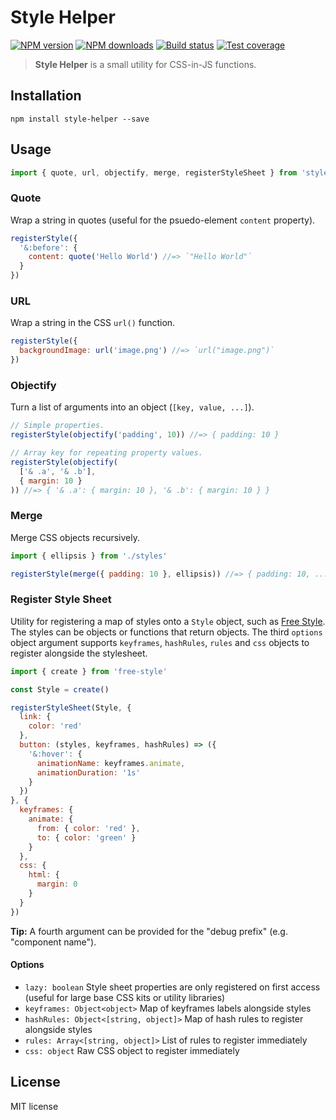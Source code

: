 # Style Helper

[![NPM version](https://img.shields.io/npm/v/style-helper.svg?style=flat)](https://npmjs.org/package/style-helper)
[![NPM downloads](https://img.shields.io/npm/dm/style-helper.svg?style=flat)](https://npmjs.org/package/style-helper)
[![Build status](https://img.shields.io/travis/blakeembrey/style-helper.svg?style=flat)](https://travis-ci.org/blakeembrey/style-helper)
[![Test coverage](https://img.shields.io/coveralls/blakeembrey/style-helper.svg?style=flat)](https://coveralls.io/r/blakeembrey/style-helper?branch=master)

> **Style Helper** is a small utility for CSS-in-JS functions.

## Installation

```
npm install style-helper --save
```

## Usage

```js
import { quote, url, objectify, merge, registerStyleSheet } from 'style-helper'
```

### Quote

Wrap a string in quotes (useful for the psuedo-element `content` property).

```js
registerStyle({
  '&:before': {
    content: quote('Hello World') //=> `"Hello World"`
  }
})
```

### URL

Wrap a string in the CSS `url()` function.

```js
registerStyle({
  backgroundImage: url('image.png') //=> `url("image.png")`
})
```

### Objectify

Turn a list of arguments into an object (`[key, value, ...]`).

```js
// Simple properties.
registerStyle(objectify('padding', 10)) //=> { padding: 10 }

// Array key for repeating property values.
registerStyle(objectify(
  ['& .a', '& .b'],
  { margin: 10 }
)) //=> { '& .a': { margin: 10 }, '& .b': { margin: 10 } }
```

### Merge

Merge CSS objects recursively.

```js
import { ellipsis } from './styles'

registerStyle(merge({ padding: 10 }, ellipsis)) //=> { padding: 10, ... }
```

### Register Style Sheet

Utility for registering a map of styles onto a `Style` object, such as [Free Style](https://github.com/blakeembrey/free-style). The styles can be objects or functions that return objects. The third `options` object argument supports `keyframes`, `hashRules`, `rules` and `css` objects to register alongside the stylesheet.

```js
import { create } from 'free-style'

const Style = create()

registerStyleSheet(Style, {
  link: {
    color: 'red'
  },
  button: (styles, keyframes, hashRules) => ({
    '&:hover': {
      animationName: keyframes.animate,
      animationDuration: '1s'
    }
  })
}, {
  keyframes: {
    animate: {
      from: { color: 'red' },
      to: { color: 'green' }
    }
  },
  css: {
    html: {
      margin: 0
    }
  }
})
```

**Tip:** A fourth argument can be provided for the "debug prefix" (e.g. "component name").

#### Options

* `lazy: boolean` Style sheet properties are only registered on first access (useful for large base CSS kits or utility libraries)
* `keyframes: Object<object>` Map of keyframes labels alongside styles
* `hashRules: Object<[string, object]>` Map of hash rules to register alongside styles
* `rules: Array<[string, object]>` List of rules to register immediately
* `css: object` Raw CSS object to register immediately

## License

MIT license
